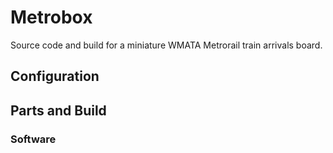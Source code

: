 # Metrobox

Source code and build for a miniature WMATA Metrorail train arrivals board.

## Configuration

## Parts and Build

### Software
